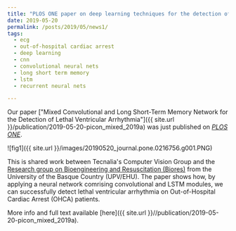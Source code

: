 ```yaml
---
title: "PLOS ONE paper on deep learning techniques for the detection of lethal ventricular arrhythmia on out-of-hospital cardiac arrest patients"
date: 2019-05-20
permalink: /posts/2019/05/news1/
tags:
  - ecg
  - out-of-hospital cardiac arrest
  - deep learning
  - cnn
  - convolutional neural nets
  - long short term memory
  - lstm
  - recurrent neural nets

---
```



Our paper ["Mixed Convolutional and Long Short-Term Memory Network for the Detection of Lethal Ventricular Arrhythmia"]({{ site.url }}/publication/2019-05-20-picon_mixed_2019a) was just published on [_PLOS ONE_](https://journals.plos.org/plosone/article?id=10.1371/journal.pone.0216756).

![fig1]({{ site.url }}/images/20190520_journal.pone.0216756.g001.PNG)


This is shared work between Tecnalia's Computer Vision Group and the [Research group on Bioengineering and Resuscitation (Biores)](https://www.ehu.eus/en/web/biores/home) from the University of the Basque Country (UPV/EHU). The paper shows how, by applying a neural network comrising convolutional and LSTM modules, we can successfully detect lethal ventricular arrhythmia on Out-of-Hospital Cardiac Arrest (OHCA) patients.

More info and full text available [here]({{ site.url }}//publication/2019-05-20-picon_mixed_2019a).


